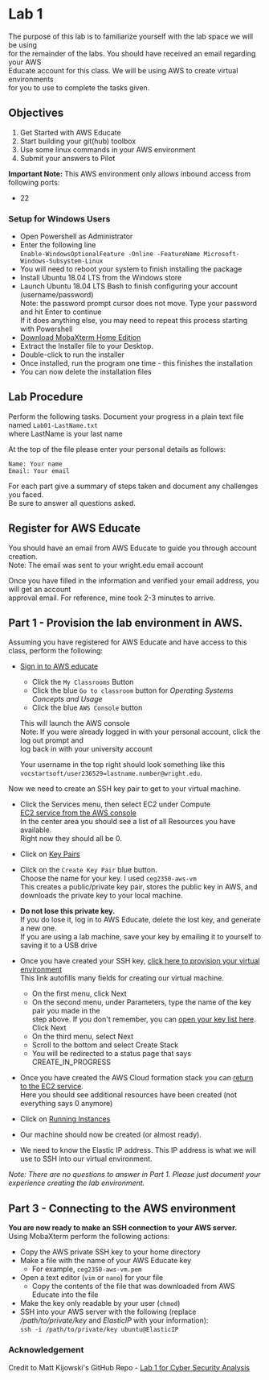 # Lab 1
The purpose of this lab is to familiarize yourself with the lab space we will be using  
for the remainder of the labs.  You should have received an email regarding your AWS  
Educate account for this class.  We will be using AWS to create virtual environments  
for you to use to complete the tasks given.

## Objectives
1. Get Started with AWS Educate
2. Start building your git(hub) toolbox
3. Use some linux commands in your AWS environment
5. Submit your answers to Pilot

**Important Note:**  This AWS environment only allows inbound access from following ports:
* 22

### Setup for Windows Users
* Open Powershell as Administrator
* Enter the following line  
  `Enable-WindowsOptionalFeature -Online -FeatureName Microsoft-Windows-Subsystem-Linux`
* You will need to reboot your system to finish installing the package
* Install Ubuntu 18.04 LTS from the Windows store
* Launch Ubuntu 18.04 LTS Bash to finish configuring your account
  (username/password)  
  Note: the password prompt cursor does not move.  Type your password and hit Enter to continue  
  If it does anything else, you may need to repeat this process starting with Powershell
* [Download MobaXterm Home Edition](https://download.mobatek.net/1242019111120613/MobaXterm_Installer_v12.4.zip)
* Extract the Installer file to your Desktop.
* Double-click to run the installer
* Once installed, run the program one time - this finishes the installation
* You can now delete the installation files

## Lab Procedure
Perform the following tasks.  Document your progress in a plain text file named `Lab01-LastName.txt`  
where LastName is your last name

At the top of the file please enter your personal details as follows:
```
Name: Your name
Email: Your email

```
For each part give a summary of steps taken and document any challenges you faced.   
Be sure to answer all questions asked.

## Register for AWS Educate
You should have an email from AWS Educate to guide you through account creation.  
Note: The email was sent to your wright.edu email account

Once you have filled in the information and verified your email address, you will get an account  
approval email.  For reference, mine took 2-3 minutes to arrive.

## Part 1 - Provision the lab environment in AWS.  
Assuming you have registered for AWS Educate and have access to this class, perform the following:

* [Sign in to AWS educate](https://www.awseducate.com/signin/SiteLogin)
  * Click the `My Classrooms` Button
  * Click the blue `Go to classroom` button for *Operating Systems Concepts and Usage*
  * Click the blue `AWS Console` button  
  
  This will launch the AWS console  
  Note: If you were already logged in with your personal account, click the log out prompt and  
  log back in with your university account
  
  Your username in the top right should look something like this  
  `vocstartsoft/user236529=lastname.number@wright.edu`.

Now we need to create an SSH key pair to get to your virtual machine.

* Click the Services menu, then select EC2 under Compute  
  [EC2 service from the AWS console](https://console.aws.amazon.com/ec2/v2/home?region=us-east-1#Home:)  
  In the center area you should see a list of all Resources you have available.  
  Right now they should all be 0.
* Click on [Key Pairs](https://console.aws.amazon.com/ec2/v2/home?region=us-east-1#KeyPairs:sort=keyName) 
* Click on the `Create Key Pair` blue button.  
  Choose the name for your key.  I used `ceg2350-aws-vm`  
  This creates a public/private key pair, stores the public key in AWS, and  
  downloads the private key to your local machine.
* **Do not lose this private key.**  
  If you do lose it, log in to AWS Educate, delete the lost key, and generate a new one.  
  If you are using a lab machine, save your key by emailing it to yourself to saving it to a USB drive
* Once you have created your SSH key, [click here to provision your virtual environment](https://console.aws.amazon.com/cloudformation/home?region=us-east-1#/stacks/new?stackName=CEG-2350&templateURL=https:%2F%2Fwsu-cecs-cf-templates.s3.us-east-2.amazonaws.com%2Fceg2350.yml)  
  This link autofills many fields for creating our virtual machine.
  * On the first menu, click Next
  * On the second menu, under Parameters, type the name of the key pair you made in the  
  step above.  If you don't remember, you can [open your key list here](https://console.aws.amazon.com/ec2/v2/home?region=us-east-1#KeyPairs:sort=keyName).  Click Next
  * On the third menu, select Next
  * Scroll to the bottom and select Create Stack
  * You will be redirected to a status page that says CREATE_IN_PROGRESS

* Once you have created the AWS Cloud formation stack you can [return to the EC2 service](https://console.aws.amazon.com/ec2/v2/home?region=us-east-1#Home:).  
  Here you should see additional resources have been created (not everything says 0 anymore) 
* Click on [Running Instances](https://console.aws.amazon.com/ec2/v2/home?region=us-east-1#Instances:sort=instanceState)
* Our machine should now be created (or almost ready).
* We need to know the Elastic IP address.  This IP address is what we will use to SSH into our
  virtual environment.

*Note: There are no questions to answer in Part 1.  Please just document your
experience creating the lab environment.*

## Part 3 - Connecting to the AWS environment
**You are now ready to make an SSH connection to your AWS server.**  
Using MobaXterm perform the following actions:
* Copy the AWS private SSH key to your home directory
* Make a file with the name of your AWS Educate key
    * For example, `ceg2350-aws-vm.pem`
* Open a text editor (`vim` or `nano`) for your file
    * Copy the contents of the file that was downloaded from AWS Educate into the file
* Make the key only readable by your user (`chmod`)
* SSH into your AWS server with the following (replace */path/to/private/key*
  and *ElasticIP* with your information):  
  `ssh -i /path/to/private/key ubuntu@ElasticIP`

### Acknowledgement
Credit to Matt Kijowski's GitHub Repo - [Lab 1 for Cyber Security Analysis](https://github.com/mkijowski/cyber-security-analysis-applied/blob/master/labs/lab1.md)
